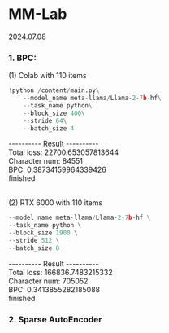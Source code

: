 # MM-Lab

2024.07.08
### 1. BPC:
(1) Colab with 110 items 

```python
!python /content/main.py\
    --model_name meta-llama/Llama-2-7b-hf\
    --task_name python\
    --block_size 400\
    --stride 64\
    --batch_size 4
```

---------- Result ----------\
Total loss: 22700.653057813644\
Character num: 84551\
BPC: 0.38734159964339426\
finished

<br>
(2) RTX 6000 with  110 items

```python
--model_name meta-llama/Llama-2-7b-hf \
--task_name python \
--block_size 1900 \
--stride 512 \
--batch_size 8
```

---------- Result ----------\
Total loss: 166836.7483215332\
Character num: 705052\
BPC: 0.3413855282185088\
finished

### 2. Sparse AutoEncoder
